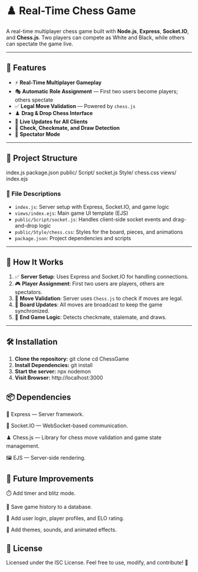 # ♟️ Real-Time Chess Game

A real-time multiplayer chess game built with **Node.js**, **Express**, **Socket.IO**, and **Chess.js**. Two players can compete as White and Black, while others can spectate the game live.

---

## 🚀 Features

- ⚡ **Real-Time Multiplayer Gameplay**
- 🎭 **Automatic Role Assignment** — First two users become players; others spectate
- ✅ **Legal Move Validation** — Powered by `chess.js`
- ♟️ **Drag & Drop Chess Interface**
- 🔄 **Live Updates for All Clients**
- 🏁 **Check, Checkmate, and Draw Detection**
- 👀 **Spectator Mode**

---

## 📁 Project Structure

index.js
package.json
public/
  Script/
    socket.js
  Style/
    chess.css
  views/
    index.ejs


### 📄 File Descriptions

- `index.js`: Server setup with Express, Socket.IO, and game logic
- `views/index.ejs`: Main game UI template (EJS)
- `public/Script/socket.js`: Handles client-side socket events and drag-and-drop logic
- `public/Style/chess.css`: Styles for the board, pieces, and animations
- `package.json`: Project dependencies and scripts

---

## 🧠 How It Works

1. ✅ **Server Setup**: Uses Express and Socket.IO for handling connections.
2. 🎮 **Player Assignment**: First two users are players, others are spectators.
3. 🧠 **Move Validation**: Server uses `Chess.js` to check if moves are legal.
4. 🔁 **Board Updates**: All moves are broadcast to keep the game synchronized.
5. 🏁 **End Game Logic**: Detects checkmate, stalemate, and draws.

---

## 🛠️ Installation
1. **Clone the repository:**
   git clone <repository-url>
   cd ChessGame
2. **Install Dependencies:** git install
3. **Start the server:** npx nodemon
4. **Visit Browser:** http://localhost:3000

## 📦 Dependencies

🧱 Express — Server framework.

🔌 Socket.IO — WebSocket-based communication.

♟️ Chess.js — Library for chess move validation and game state management.

🖼️ EJS — Server-side rendering.

## 🌱 Future Improvements

⏱️ Add timer and blitz mode.

🧾 Save game history to a database.

🔐 Add user login, player profiles, and ELO rating.

🎨 Add themes, sounds, and animated effects.

## 📄 License
Licensed under the ISC License. Feel free to use, modify, and contribute! 🙌


